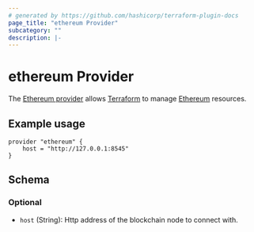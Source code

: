 ```yaml
---
# generated by https://github.com/hashicorp/terraform-plugin-docs
page_title: "ethereum Provider"
subcategory: ""
description: |-
---
```


# ethereum Provider

The [Ethereum provider](https://github.com/ferranbt/terraform-provider-ethereum) allows [Terraform](https://terraform.io) to manage [Ethereum](https://ethereum.org/en/) resources.

## Example usage

```
provider "ethereum" {
    host = "http://127.0.0.1:8545"
}
```

## Schema

### Optional

- `host` (String): Http address of the blockchain node to connect with.
